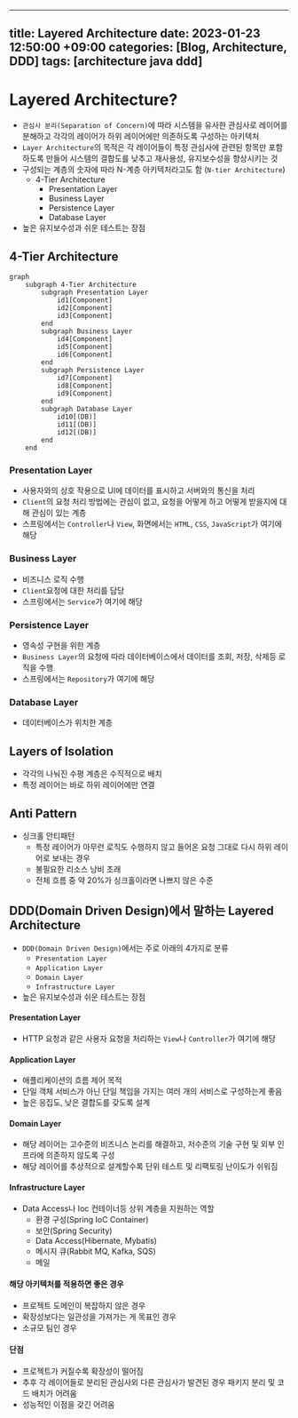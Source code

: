 
---
title: Layered Architecture
date: 2023-01-23 12:50:00 +09:00
categories: [Blog, Architecture, DDD]
tags: [architecture java ddd]
---


# Layered Architecture?

- `관심사 분리(Separation of Concern)`에 따라 시스템을 유사한 관심사로 레이어를 분해하고 각각의 레이어가 하위 레이어에만 의존하도록 구성하는 아키텍처
- `Layer Architecture`의 목적은 각 레이어들이 특정 관심사에 관련된 항목만 포함하도록 만들어 시스템의 결합도를 낮추고 재사용성, 유지보수성을 향상시키는 것
- 구성되는 계층의 숫자에 따라 N-계층 아키텍처라고도 함 (`N-tier Architecture`)
	- 4-Tier Architecture
		- Presentation Layer
		- Business Layer
		- Persistence Layer
		- Database Layer
- 높은 유지보수성과 쉬운 테스트는 장점


## 4-Tier Architecture
 
```mermaid
graph
	subgraph 4-Tier Architecture
		subgraph Presentation Layer
			id1[Component]
			id2[Component]
			id3[Component]
		end
		subgraph Business Layer
			id4[Component]
			id5[Component]
			id6[Component]
		end
		subgraph Persistence Layer
			id7[Component]
			id8[Component]
			id9[Component]
		end
		subgraph Database Layer
			id10[(DB)]
			id11[(DB)]
			id12[(DB)]
		end
	end
```

### Presentation Layer
- 사용자와의 상호 작용으로 UI에 데이터를 표시하고 서버와의 통신을 처리
- `Client`의 요청 처리 방법에는 관심이 없고, 요청을 어떻게 하고 어떻게 받을지에 대해 관심이 있는 계층
- 스프링에서는 `Controller`나 `View`, 화면에서는 `HTML`, `CSS`, `JavaScript`가 여기에 해당

### Business Layer
- 비즈니스 로직 수행
- `Client`요청에 대한 처리를 담당
- 스프링에서는 `Service`가 여기에 해당

### Persistence Layer
- 영속성 구현을 위한 계층
- `Business Layer`의 요청에 따라 데이터베이스에서 데이터를 조회, 저장, 삭제등 로직을 수행
- 스프링에서는 `Repository`가 여기에 해당

### Database Layer
- 데이터베이스가 위치한 계층


## Layers of Isolation
- 각각의 나눠진 수평 계층은 수직적으로 배치
- 특정 레이어는 바로 하위 레이어에만 연결


## Anti Pattern
- 싱크홀 안티패턴
	- 특정 레이어가 아무런 로직도 수행하지 않고 들어온 요청 그대로 다시 하위 레이어로 보내는 경우
	- 불필요한 리소스 낭비 초래
	- 전체 흐름 중 약 20%가 싱크홀이라면 나쁘지 않은 수준



## DDD(Domain Driven Design)에서 말하는 Layered Architecture

- `DDD(Domain Driven Design)`에서는 주로 아래의 4가지로 분류
	- `Presentation Layer`
	- `Application Layer`
	- `Domain Layer`
	- `Infrastructure Layer`
- 높은 유지보수성과 쉬운 테스트는 장점

#### Presentation Layer
- HTTP 요청과 같은 사용자 요청을 처리하는 `View`나 `Controller`가 여기에 해당

#### Application Layer
- 애플리케이션의 흐름 제어 목적
- 단일 객체 서비스가 아닌 단일 책임을 가지는 여러 개의 서비스로 구성하는게 좋음
- 높은 응집도, 낮은 결합도를 갖도록 설계

#### Domain Layer
- 해당 레이어는 고수준의 비즈니스 논리를 해결하고, 저수준의 기술 구현 및 외부 인프라에 의존하지 않도록 구성
- 해당 레이어를 추상적으로 설계할수록 단위 테스트 및 리팩토링 난이도가 쉬워짐

#### Infrastructure Layer
- Data Access나 Ioc 컨테이너등 상위 계층을 지원하는 역할
	- 환경 구성(Spring IoC Container)
	- 보안(Spring Security)
	- Data Access(Hibernate, Mybatis)
	- 메시지 큐(Rabbit MQ, Kafka, SQS)
	- 메일


#### 해당 아키텍처를 적용하면 좋은 경우
- 프로젝트 도메인이 복잡하지 않은 경우
- 확장성보다는 일관성을 가져가는 게 목표인 경우
- 소규모 팀인 경우

#### 단점
- 프로젝트가 커질수록 확장성이 떨어짐
- 추후 각 레이어들로 분리된 관심사외 다른 관심사가 발견된 경우 패키지 분리 및 코드 배치가 어려움
- 성능적인 이점을 갖긴 어려움